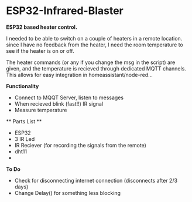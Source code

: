 # ESP32-Infrared-Blaster

**ESP32 based heater control.**

I needed to be able to switch on a couple of heaters in a remote location.
since I have no feedback from the heater, I need the room temperature to see if the heater is on or off.

The heater commands (or any if you change the msg in the script) are given, and the temperature is recieved through dedicated MQTT channels.
This allows for easy integration in homeassistant/node-red...


**Functionality**
- Connect to MQQT Server, listen to messages
- When recieved blink (fast!!) IR signal
- Measure temperature

** Parts List **
- ESP32
- 3 IR Led
- IR Reciever (for recording the signals from the remote)
- dht11
- 

**To Do**
- Check for disconnecting internet connection (disconnects after 2/3 days)
- Change Delay() for something less blocking
